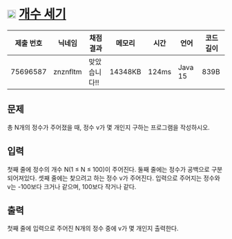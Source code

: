# <img width="20px"  src="https://d2gd6pc034wcta.cloudfront.net/tier/1.svg" class="solvedac-tier"> [개수 세기](https://www.acmicpc.net/problem/10807) 

| 제출 번호 | 닉네임 | 채점 결과 | 메모리 | 시간 | 언어 | 코드 길이 |
|---|---|---|---|---|---|---|
|75696587|znznfltm|맞았습니다!! |14348KB|124ms|Java 15|839B|

## 문제
<p>총 N개의 정수가 주어졌을 때, 정수 v가 몇 개인지 구하는 프로그램을 작성하시오.</p>

## 입력
<p>첫째 줄에 정수의 개수 N(1 ≤ N ≤ 100)이 주어진다. 둘째 줄에는 정수가 공백으로 구분되어져있다. 셋째 줄에는 찾으려고 하는 정수 v가 주어진다. 입력으로 주어지는 정수와 v는 -100보다 크거나 같으며, 100보다 작거나 같다.</p>

## 출력
<p>첫째 줄에 입력으로 주어진 N개의 정수 중에 v가 몇 개인지 출력한다.</p>

